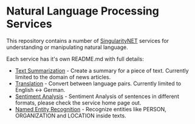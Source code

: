 # Natural Language Processing Services

This repository contains a number of [SingularityNET](http://singularitynet.io) services for understanding or manipulating natural language.

Each service has it's own README.md with full details:

- [Text Summarization](text-summarization/) - Create a summary for a piece of text. Currently limited to the domain of news articles.
- [Translation](translation/) - Convert between language pairs. Currently limited to English <-> German.
- [Sentiment Analysis](sentiment-analysis/) - Sentiment Analysis of sentences in different formats, please check the service home page out.
- [Named Entity Recognition](named-entity-recognition/) - Recognize entities like PERSON, ORGANIZATION and LOCATION inside texts.
